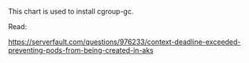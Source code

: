 This chart is used to install cgroup-gc.

Read:

https://serverfault.com/questions/976233/context-deadline-exceeded-preventing-pods-from-being-created-in-aks